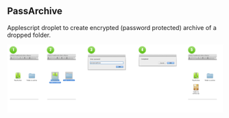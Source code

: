 PassArchive
-----------


Applescript droplet to create encrypted (password protected) archive of a dropped folder.

![Steps](https://github.com/palaniraja/PassArchive/raw/master/parchive-steps.png "Steps")